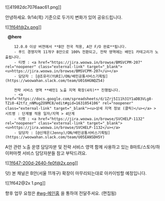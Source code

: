 ![[41982dc7076aac61.png]]

안녕하세요. 9/14(목) 기준으로 두가지 변화가 있어 공유드립니다. 

![[1f64f@2x.png]]

  **@here**

		12.0.0 이상 버젼에서 **B안 전국 적용, A안 F/O 완료**됩니다.
		- 푸드 경쟁지역 11개구 B안으로 100% 전환되고, 전략 영역에는 배민1 카테고리가 노출됩니다.
		- 티켓 : <a href="https://jira.woowa.in/browse/BMSVCPM-207" rel="noopener" class="external-link" target="_blank"><u>https://jira.woowa.in/browse/BMSVCPM-207</u></a>
		- 담당자 : [@조유리(YURI)/ON/배민공통서비스기획팀](https://woowahan.slack.com/team/U016HGNQZ54)

		전략 서비스 영역 **배민1 노출 지역 확장(4차)** 진행됩니다.
		- <a href="https://docs.google.com/spreadsheets/d/1Zrj5I11h31Y1aDB3VLg8-TZi0-42tfz_nNMugZO9MC8/edit#gid=1631054106" rel="noopener" class="external-link" target="_blank"><u>상세 지역 정보 (클릭)</u></a> > 시트명 : 단계별 적용 일자/지역 > 4단계
		- 티켓 : <a href="https://jira.woowa.in/browse/SVCHELP-1132" rel="noopener" class="external-link" target="_blank"><u>https://jira.woowa.in/browse/SVCHELP-1132</u></a>
		- 담당자 : [@신재은(Jenny)/ON/배민공통서비스기획팀](https://woowahan.slack.com/team/U05EANSDH5Y)

A안 관련 노출 운영 담당자분 및 전략 서비스 영역 함께 사용하고 있는
B마트/스토어/하이퍼마켓 서비스 담당자분들 참고 부탁드려요. 

![[1f647-200d-2640-fe0f@2x.png]]


덧)
본 채널은 B안(서울 11개구) 확장이 마무리되는대로 아카이빙할 예정입니다. 

![[1f642@2x 1.png]]


향후 업무 요청은 [#wg-메인홈](https://woowahan.slack.com/archives/C028LF2HCLS) 을 통하여 전달주셔요. (편집됨)